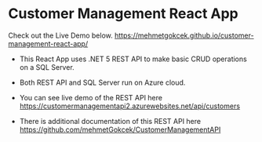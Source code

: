 # Customer Management React App

Check out the Live Demo below. 
https://mehmetgokcek.github.io/customer-management-react-app/


- This React App uses .NET 5 REST API to make basic CRUD operations on a SQL Server.

- Both REST API and SQL Server run on Azure cloud. 

- You can see live demo of the REST API here https://customermanagementapi2.azurewebsites.net/api/customers

- There is additional documentation of this REST API here https://github.com/mehmetGokcek/CustomerManagementAPI

